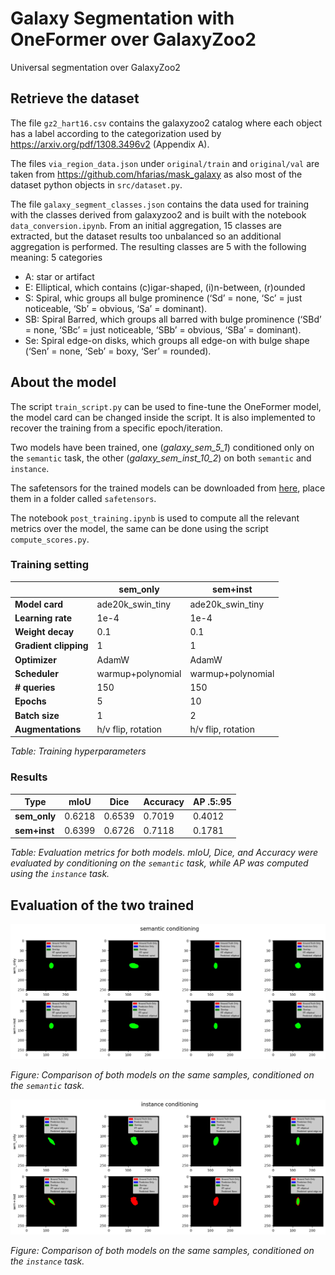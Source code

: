 # Galaxy Segmentation with OneFormer over GalaxyZoo2
Universal segmentation over GalaxyZoo2
## Retrieve the dataset
The file `gz2_hart16.csv` contains the galaxyzoo2 catalog where each object has a label according to the categorization used by https://arxiv.org/pdf/1308.3496v2 (Appendix A).

The files `via_region_data.json` under `original/train` and `original/val` are taken from https://github.com/hfarias/mask_galaxy as also most of the dataset python objects in `src/dataset.py`.

The file `galaxy_segment_classes.json` contains the data used for training with the classes derived from galaxyzoo2 and is built with the notebook `data_conversion.ipynb`. 
From an initial aggregation, 15 classes are extracted, but the dataset results too unbalanced so an additional aggregation is performed.
The resulting classes are 5 with the following meaning:
5 categories
- A: star or artifact 
- E: Elliptical, which contains (c)igar-shaped, (i)n-between, (r)ounded
- S: Spiral, whic groups all bulge prominence (‘Sd’ = none, ‘Sc’ = just noticeable, ‘Sb’ = obvious, ‘Sa’ = dominant). 
- SB: Spiral Barred, which groups all barred with bulge prominence (‘SBd’ = none, ‘SBc’ = just noticeable, ‘SBb’ = obvious, ‘SBa’ = dominant).
- Se: Spiral edge-on disks, which groups all edge-on with bulge shape (‘Sen’ = none, ‘Seb’ = boxy, ‘Ser’ = rounded).

## About the model
The script `train_script.py` can be used to fine-tune the OneFormer model, the model card can be changed inside the script. It is also implemented to recover the training from a specific epoch/iteration.

Two models have been trained, one (<i>galaxy_sem_5_1</i>) conditioned only on the `semantic` task, the other (<i>galaxy_sem_inst_10_2</i>) on both `semantic` and `instance`.

The safetensors for the trained models can be downloaded from [here](https://drive.google.com/drive/folders/1x3SXW74haBaAwi-NyHYjjOkNX7fqH6Y0?usp=sharing), place them in a folder called `safetensors`.

The notebook `post_training.ipynb` is used to compute all the relevant metrics over the model, the same can be done using the script `compute_scores.py`.

### Training setting
|                            | **sem_only**          | **sem+inst**          |
|----------------------------|-----------------------|-----------------------|
| **Model card**              | ade20k_swin_tiny      | ade20k_swin_tiny      |
| **Learning rate**           | 1e-4                  | 1e-4                  |
| **Weight decay**            | 0.1                   | 0.1                   |
| **Gradient clipping**       | 1                     | 1                     |
| **Optimizer**               | AdamW                 | AdamW                 |
| **Scheduler**               | warmup+polynomial     | warmup+polynomial     |
| **# queries**               | 150                   | 150                   |
| **Epochs**                  | 5                     | 10                    |
| **Batch size**              | 1                     | 2                     |
| **Augmentations**           | h/v flip, rotation    | h/v flip, rotation    |

*Table: Training hyperparameters*


### Results
| **Type**       | **mIoU** | **Dice** | **Accuracy** | **AP .5:.95** |
|----------------|----------|----------|--------------|---------------|
| **sem_only**   | 0.6218   | 0.6539   | 0.7019       | 0.4012        |
| **sem+inst**   | 0.6399   | 0.6726   | 0.7118       | 0.1781        |

*Table: Evaluation metrics for both models. mIoU, Dice, and Accuracy were evaluated by conditioning on the `semantic` task, while AP was computed using the `instance` task.*



## Evaluation of the two trained 
![Comparison of both models on the same samples, conditioned on the semantic task.](images/seg_comparison.png)

*Figure: Comparison of both models on the same samples, conditioned on the `semantic` task.*

![Comparison of both models on the same samples, conditioned on the instance task.](images/seginst_comparison.png)

*Figure: Comparison of both models on the same samples, conditioned on the `instance` task.*
